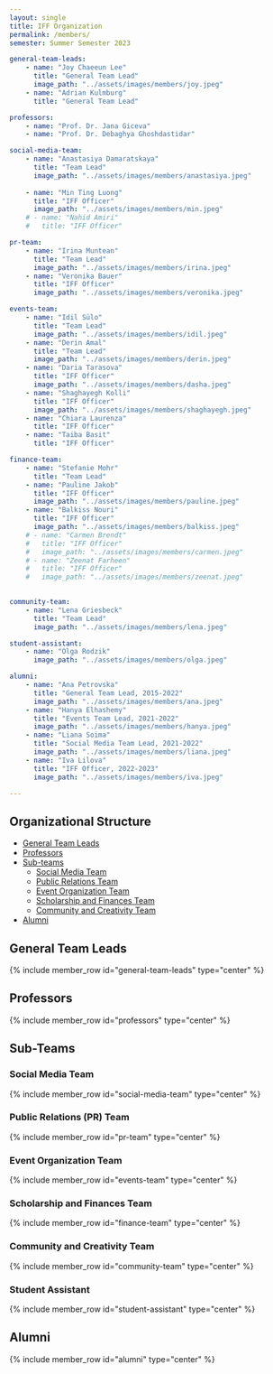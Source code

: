 ```yaml
---
layout: single
title: IFF Organization
permalink: /members/
semester: Summer Semester 2023

general-team-leads:
    - name: "Joy Chaeeun Lee"
      title: "General Team Lead"
      image_path: "../assets/images/members/joy.jpeg"
    - name: "Adrian Kulmburg"
      title: "General Team Lead"

professors:
    - name: "Prof. Dr. Jana Giceva"
    - name: "Prof. Dr. Debaghya Ghoshdastidar"

social-media-team:
    - name: "Anastasiya Damaratskaya"
      title: "Team Lead"
      image_path: "../assets/images/members/anastasiya.jpeg"
    
    - name: "Min Ting Luong"
      title: "IFF Officer"
      image_path: "../assets/images/members/min.jpeg"
    # - name: "Nahid Amiri"
    #   title: "IFF Officer"

pr-team:
    - name: "Irina Muntean"
      title: "Team Lead"
      image_path: "../assets/images/members/irina.jpeg"
    - name: "Veronika Bauer"
      title: "IFF Officer"
      image_path: "../assets/images/members/veronika.jpeg"

events-team:
    - name: "Idil Sülo"
      title: "Team Lead"
      image_path: "../assets/images/members/idil.jpeg"
    - name: "Derin Amal"
      title: "Team Lead"
      image_path: "../assets/images/members/derin.jpeg"
    - name: "Daria Tarasova"
      title: "IFF Officer"
      image_path: "../assets/images/members/dasha.jpeg"
    - name: "Shaghayegh Kolli"
      title: "IFF Officer"
      image_path: "../assets/images/members/shaghayegh.jpeg"
    - name: "Chiara Laurenza"
      title: "IFF Officer"
    - name: "Taiba Basit"
      title: "IFF Officer"

finance-team:
    - name: "Stefanie Mohr"
      title: "Team Lead"
    - name: "Pauline Jakob"
      title: "IFF Officer"
      image_path: "../assets/images/members/pauline.jpeg"
    - name: "Balkiss Nouri"
      title: "IFF Officer"
      image_path: "../assets/images/members/balkiss.jpeg"
    # - name: "Carmen Brendt"
    #   title: "IFF Officer"
    #   image_path: "../assets/images/members/carmen.jpeg"
    # - name: "Zeenat Farheen"
    #   title: "IFF Officer"
    #   image_path: "../assets/images/members/zeenat.jpeg"
    

community-team:
    - name: "Lena Griesbeck"
      title: "Team Lead"
      image_path: "../assets/images/members/lena.jpeg"

student-assistant:
    - name: "Olga Rodzik"
      image_path: "../assets/images/members/olga.jpeg"

alumni:
    - name: "Ana Petrovska"
      title: "General Team Lead, 2015-2022"
      image_path: "../assets/images/members/ana.jpeg"
    - name: "Hanya Elhashemy"
      title: "Events Team Lead, 2021-2022"
      image_path: "../assets/images/members/hanya.jpeg"
    - name: "Liana Soima"
      title: "Social Media Team Lead, 2021-2022"
      image_path: "../assets/images/members/liana.jpeg"
    - name: "Iva Lilova"
      title: "IFF Officer, 2022-2023"
      image_path: "../assets/images/members/iva.jpeg"

---
```


## Organizational Structure

* [General Team Leads](#general-team-leads)
* [Professors](#professors)
* [Sub-teams](#sub-teams)
    * [Social Media Team](#social-media-team)
    * [Public Relations Team](#public-relations-team)
    * [Event Organization Team](#event-organization-team)
    * [Scholarship and Finances Team](#scholarship-and-finances-team)
    * [Community and Creativity Team](#community-and-creativity-team)
* [Alumni](#past-members)



## General Team Leads

{% include member_row id="general-team-leads" type="center" %}

## Professors

{% include member_row id="professors" type="center" %}

## Sub-Teams


### Social Media Team

{% include member_row id="social-media-team" type="center" %}

### Public Relations (PR) Team

{% include member_row id="pr-team" type="center" %}

### Event Organization Team

{% include member_row id="events-team" type="center" %}

### Scholarship and Finances Team

{% include member_row id="finance-team" type="center" %}

### Community and Creativity Team

{% include member_row id="community-team" type="center" %}

### Student Assistant 

{% include member_row id="student-assistant" type="center" %}

## Alumni

{% include member_row id="alumni" type="center" %}